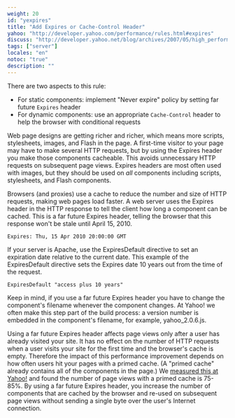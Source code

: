 ```yaml
---
weight: 20
id: "yexpires"
title: "Add Expires or Cache-Control Header"
yahoo: "http://developer.yahoo.com/performance/rules.html#expires"
discuss: "http://developer.yahoo.net/blog/archives/2007/05/high_performanc_2.html"
tags: ["server"]
locales: "en"
notoc: "true"
description: ""
---
```


There are two aspects to this rule:

- For static components: implement "Never expire" policy by setting far future `Expires` header 
- For dynamic components: use an appropriate `Cache-Control` header to help the browser with conditional requests

 Web page designs are getting richer and richer, which means more scripts, stylesheets, images, and Flash in the page. A first-time visitor to your page may have to make several HTTP requests, but by using the Expires header you make those components cacheable. This avoids unnecessary HTTP requests on subsequent page views. Expires headers are most often used with images, but they should be used on *all* components including scripts, stylesheets, and Flash components.

Browsers (and proxies) use a cache to reduce the number and size of HTTP requests, making web pages load faster. A web server uses the Expires header in the HTTP response to tell the client how long a component can be cached. This is a far future Expires header, telling the browser that this response won't be stale until April 15, 2010.

	Expires: Thu, 15 Apr 2010 20:00:00 GMT

 If your server is Apache, use the ExpiresDefault directive to set an expiration date relative to the current date. This example of the ExpiresDefault directive sets the Expires date 10 years out from the time of the request.

	ExpiresDefault "access plus 10 years"

 Keep in mind, if you use a far future Expires header you have to change the component's filename whenever the component changes. At Yahoo! we often make this step part of the build process: a version number is embedded in the component's filename, for example, yahoo\_2.0.6.js.

Using a far future Expires header affects page views only after a user has already visited your site. It has no effect on the number of HTTP requests when a user visits your site for the first time and the browser's cache is empty. Therefore the impact of this performance improvement depends on how often users hit your pages with a primed cache. (A "primed cache" already contains all of the components in the page.) We [measured this at Yahoo!](http://yuiblog.com/blog/2007/01/04/performance-research-part-2/) and found the number of page views with a primed cache is 75-85%. By using a far future Expires header, you increase the number of components that are cached by the browser and re-used on subsequent page views without sending a single byte over the user's Internet connection.
